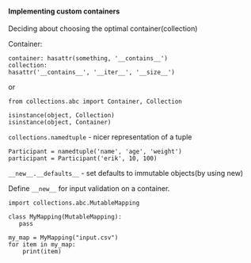 #### Implementing custom containers

Deciding about choosing the optimal container(collection)


Container:

```
container: hasattr(something, '__contains__')
collection:
hasattr('__contains__', '__iter__', '__size__')
```

or

``` 
from collections.abc import Container, Collection

isinstance(object, Collection)
isinstance(object, Container)

```

`collections.namedtuple` - nicer representation of a tuple

```
Participant = namedtuple('name', 'age', 'weight')
participant = Participant('erik', 10, 100)
```

`__new__.__defaults__` - set defaults to immutable objects(by using new)

Define `__new__` for input validation on a container.


```
import collections.abc.MutableMapping

class MyMapping(MutableMapping):
   pass

my_map = MyMapping("input.csv")
for item in my_map:
    print(item)
```

